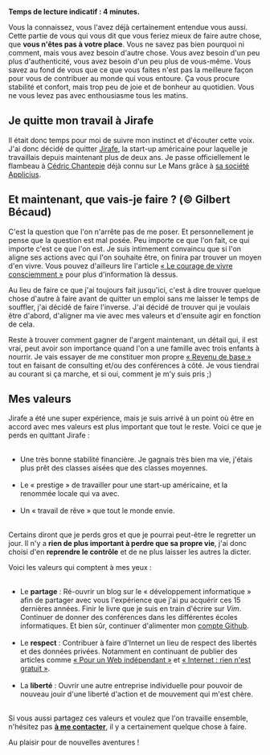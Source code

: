 <!-- 
.. title: Je quitte mon emploi
.. slug: je-quitte-mon-emploi
.. date: 2013-02-01 10:00:02+01:00
.. tags: Développement personnel, Carrière et travail
.. category: 
.. link: 
.. description: 
.. type: text
-->

<p></p><p><strong>Temps de lecture indicatif : 4 minutes.</strong></p><p></p>

<p></p><p>Vous la connaissez, vous l'avez déjà certainement entendue vous aussi. Cette partie de vous qui vous dit que vous feriez mieux de faire autre chose, que <strong>vous n'êtes pas à votre place</strong>. Vous ne savez pas bien pourquoi ni comment, mais vous avez besoin d'autre chose. Vous avez besoin d'un peu plus d'authenticité, vous avez besoin d'un peu plus de vous-même. Vous savez au fond de vous que ce que vous faites n'est pas la meilleure façon pour vous de contribuer au monde qui vous entoure. Ça vous procure stabilité et confort, mais trop peu de joie et de bonheur au quotidien. Vous ne vous levez pas avec enthousiasme tous les matins.</p><p></p>
<!-- TEASER_END -->
<p></p><h2>Je quitte mon travail à Jirafe</h2><p></p>

<p></p><p>Il était donc temps pour moi de suivre mon instinct et d'écouter cette voix. J'ai donc décidé de quitter <a href="http://jirafe.com">Jirafe</a>, la start-up américaine pour laquelle je travaillais depuis maintenant plus de deux ans. Je passe officiellement le flambeau à <a href="http://twitter.com/cchantep">Cédric Chantepie</a> déjà connu sur Le Mans grâce à <a href="http://www.applicius.fr/">sa société Applicius</a>.</p><p></p>

<p></p><h2>Et maintenant, que vais-je faire ? (© Gilbert Bécaud)</h2><p></p>

<p></p><p>C'est la question que l'on n'arrête pas de me poser. Et personnellement je pense que la question est mal posée. Peu importe ce que l'on fait, ce qui importe c'est ce que l'on est. Je suis intimement convaincu que si l'on aligne ses actions avec qui l'on souhaite être, on finira par trouver un moyen d'en vivre. Vous pouvez d'ailleurs lire l'article <a href="http://vincent.jousse.org/le-courage-de-vivre-consciemment-steve-pavlina/">« Le courage de vivre consciemment »</a> pour plus d'information là dessus.</p><p></p>

<p></p><p>Au lieu de faire ce que j'ai toujours fait jusqu'ici, c'est à dire trouver quelque chose d'autre à faire avant de quitter un emploi sans me laisser le temps de souffler, j'ai décidé de faire l'inverse. J'ai décidé de trouver qui je voulais être d'abord, d'aligner ma vie avec mes valeurs et d'ensuite agir en fonction de cela.</p><p></p>

<p></p><p>Reste à trouver comment gagner de l'argent maintenant, un détail qui, il est vrai, peut avoir son importance quand l'on a une famille avec trois enfants à nourrir. Je vais essayer de me constituer mon propre <a href="http://vincent.jousse.org/revenu-de-base-on-manque-enfin-de-travail/">« Revenu de base »</a> tout en faisant de consulting et/ou des conférences à côté. Je vous tiendrai au courant si ça marche, et si oui, comment je m'y suis pris ;)</p><p></p>

<p></p><h2>Mes valeurs</h2><p></p>

<p></p><p>Jirafe a été une super expérience, mais je suis arrivé à un point où être en accord avec mes valeurs est plus important que tout le reste. Voici ce que je perds en quittant Jirafe :</p><p></p>

<p></p><ul><br><li>Une très bonne stabilité financière. Je gagnais très bien ma vie, j'étais plus prêt des classes aisées que des classes moyennes.</li><br><li>Le « prestige » de travailler pour une start-up américaine, et la renommée locale qui va avec.</li><br><li>Un « travail de rêve » que tout le monde envie.</li><br></ul><p></p>

<p></p><p>Certains diront que je perds gros et que je pourrai peut-être le regretter un jour. Il n'y a <strong>rien de plus important à perdre que sa propre vie</strong>, j'ai donc choisi d'en <strong>reprendre le contrôle</strong> et de ne plus laisser les autres la dicter.</p><p></p>

<p></p><p>Voici les valeurs qui comptent à mes yeux :</p><p></p>

<p></p><ul><br><li>Le <strong>partage</strong> : Ré-ouvrir un blog sur le « développement informatique » afin de partager avec vous l'expérience que j'ai pu acquérir ces 15 dernières années. Finir le livre que je suis en train d'écrire sur <em>Vim</em>. Continuer de donner des conférences dans les différentes écoles informatiques. Et bien sûr, continuer d'alimenter mon <a href="http://github.com/vjousse">compte Github</a>.</li><br><li>Le <strong>respect</strong> : Contribuer à faire d'Internet un lieu de respect des libertés et des données privées. Notamment en continuant de publier des articles comme <a href="/blog/pour-un-web-indépendant/">« Pour un Web indépendant »</a> et <a href="/blog/internet-rien-nest-gratuit/">« Internet : rien n'est gratuit »</a>.</li><br><li>La <strong>liberté</strong> : Ouvrir une autre entreprise individuelle pour pouvoir de nouveau jouir d'une liberté d'action et de mouvement qui m'est chère.</li><br></ul><p></p>

<p></p><p>Si vous aussi partagez ces valeurs et voulez que l'on travaille ensemble, n'hésitez pas <strong><a href="/à-propos/">à me contacter</a></strong>, il y a certainement quelque chose à faire.</p><p></p>

<p></p><p>Au plaisir pour de nouvelles aventures !</p><p></p>
